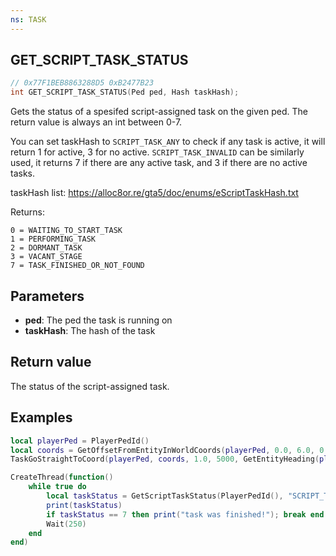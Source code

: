 ```yaml
---
ns: TASK
---
```

## GET_SCRIPT_TASK_STATUS

```c
// 0x77F1BEB8863288D5 0xB2477B23
int GET_SCRIPT_TASK_STATUS(Ped ped, Hash taskHash);
```

Gets the status of a spesifed script-assigned task on the given ped. The return value is always an int between 0-7.  

You can set taskHash to `SCRIPT_TASK_ANY` to check if any task is active, it will return 1 for active, 3 for no active. 
`SCRIPT_TASK_INVALID` can be similarly used, it returns 7 if there are any active task, and 3 if there are no active tasks.

taskHash list: https://alloc8or.re/gta5/doc/enums/eScriptTaskHash.txt  

Returns:  
```
0 = WAITING_TO_START_TASK
1 = PERFORMING_TASK
2 = DORMANT_TASK
3 = VACANT_STAGE
7 = TASK_FINISHED_OR_NOT_FOUND
```

## Parameters
* **ped**: The ped the task is running on
* **taskHash**: The hash of the task

## Return value
The status of the script-assigned task.  

## Examples
```lua
local playerPed = PlayerPedId()
local coords = GetOffsetFromEntityInWorldCoords(playerPed, 0.0, 6.0, 0.0)
TaskGoStraightToCoord(playerPed, coords, 1.0, 5000, GetEntityHeading(playerPed), 0.15)

CreateThread(function()
    while true do
        local taskStatus = GetScriptTaskStatus(PlayerPedId(), "SCRIPT_TASK_GO_STRAIGHT_TO_COORD")
        print(taskStatus)
        if taskStatus == 7 then print("task was finished!"); break end
        Wait(250)
    end
end)
```
